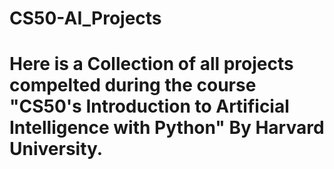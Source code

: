 # CS50-AI_Projects

# Here is a Collection of all projects compelted during the course "CS50's Introduction to Artificial Intelligence with Python" By Harvard University.

